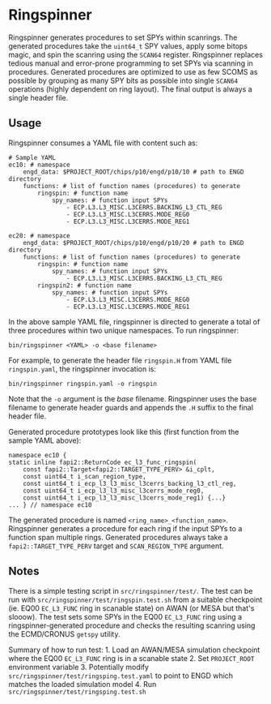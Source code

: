 Ringspinner
===========
Ringspinner generates procedures to set SPYs within scanrings. The generated
procedures take the `uint64_t` SPY values, apply some bitops magic, and spin the
scanring using the `SCAN64` register. Ringspinner replaces tedious manual and
error-prone programming to set SPYs via scanning in procedures. Generated
procedures are optimized to use as few SCOMS as possible by grouping as many SPY
bits as possible into single `SCAN64` operations (highly dependent on ring
layout). The final output is always a single header file.

Usage
-----
Ringspinner consumes a YAML file with content such as:

    # Sample YAML
    ec10: # namespace
        engd_data: $PROJECT_ROOT/chips/p10/engd/p10/10 # path to ENGD directory
        functions: # list of function names (procedures) to generate
            ringspin: # function name
                spy_names: # function input SPYs
                    - ECP.L3.L3_MISC.L3CERRS.BACKING_L3_CTL_REG
                    - ECP.L3.L3_MISC.L3CERRS.MODE_REG0
                    - ECP.L3.L3_MISC.L3CERRS.MODE_REG1

    ec20: # namespace
        engd_data: $PROJECT_ROOT/chips/p10/engd/p10/20 # path to ENGD directory
        functions: # list of function names (procedures) to generate
            ringspin: # function name
                spy_names: # function input SPYs
                    - ECP.L3.L3_MISC.L3CERRS.BACKING_L3_CTL_REG
            ringspin2: # function name
                spy_names: # function input SPYs
                    - ECP.L3.L3_MISC.L3CERRS.MODE_REG0
                    - ECP.L3.L3_MISC.L3CERRS.MODE_REG1

In the above sample YAML file, ringspinner is directed to generate a total of
three procedures within two unique namespaces. To run ringspinner:

    bin/ringspinner <YAML> -o <base filename>

For example, to generate the header file `ringspin.H` from YAML file
`ringspin.yaml`, the ringspinner invocation is:

    bin/ringspinner ringspin.yaml -o ringspin

Note that the `-o` argument is the *base* filename. Ringspinner uses the base
filename to generate header guards and appends the `.H` suffix to the final
header file.

Generated procedure prototypes look like this (first function from the sample
YAML above):

    namespace ec10 {
    static inline fapi2::ReturnCode ec_l3_func_ringspin(
        const fapi2::Target<fapi2::TARGET_TYPE_PERV> &i_cplt,
        const uint64_t i_scan_region_type,
        const uint64_t i_ecp_l3_l3_misc_l3cerrs_backing_l3_ctl_reg,
        const uint64_t i_ecp_l3_l3_misc_l3cerrs_mode_reg0,
        const uint64_t i_ecp_l3_l3_misc_l3cerrs_mode_reg1) {...}
    ... } // namespace ec10

The generated procedure is named `<ring_name>_<function_name>`. Ringspinner
generates a procedure for each ring if the input SPYs to a function span
multiple rings. Generated procedures always take a `fapi2::TARGET_TYPE_PERV`
target and `SCAN_REGION_TYPE` argument.

Notes
-----
There is a simple testing script in `src/ringspinner/test/`. The test can be run
with `src/ringspinner/test/ringspin.test.sh` from a suitable checkpoint (ie.
EQ00 `EC_L3_FUNC` ring in scanable state) on AWAN (or MESA but that's slooow).
The test sets some SPYs in the EQ00 `EC_L3_FUNC` ring using a
ringspinner-generated procedure and checks the resulting scanring using the
ECMD/CRONUS `getspy` utility.

Summary of how to run test:
    1. Load an AWAN/MESA simulation checkpoint where the EQ00 `EC_L3_FUNC` ring
       is in a scanable state
    2. Set `PROJECT_ROOT` environment variable
    3. Potentially modify `src/ringspinner/test/ringsping.test.yaml` to point to
       ENGD which matches the loaded simulation model
    4. Run `src/ringspinner/test/ringsping.test.sh`
